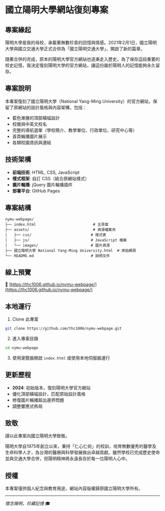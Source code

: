 # 國立陽明大學網站復刻專案

## 專案緣起

陽明大學是我的母校，承載著無數珍貴的回憶與情感。2021年2月1日，國立陽明大學與國立交通大學正式合併為「國立陽明交通大學」，開啟了新的篇章。

隨著合併的完成，原本的陽明大學官方網站也逐漸走入歷史。為了保存這段重要的校史記憶，我決定復刻陽明大學的官方網站，讓這份屬於陽明人的記憶能夠永久留存。

## 專案說明

本專案復刻了國立陽明大學（National Yang-Ming University）的官方網站，保留了原網站的設計風格與內容架構，包括：

- 藍色漸層的頂部橫幅設計
- 校徽與中英文校名
- 完整的導航選單（學校簡介、教學單位、行政單位、研究中心等）
- 首頁輪播圖片展示
- 各類校園資訊與連結

## 技術架構

- **前端技術**: HTML, CSS, JavaScript
- **樣式框架**: 自訂 CSS（結合原網站樣式）
- **圖片輪播**: jQuery 圖片輪播插件
- **部署平台**: GitHub Pages

## 專案結構

```
nymu-webpage/
├── index.html                          # 主頁面
├── assets/                             # 資源檔案夾
│   ├── css/                           # 樣式表
│   ├── js/                            # JavaScript 檔案
│   └── images/                        # 圖片資源
├── 國立陽明大學 National Yang-Ming University.html  # 原始網頁
└── README.md                          # 說明文件
```

## 線上預覽

🔗 [https://thc1006.github.io/nymu-webpage/](https://thc1006.github.io/nymu-webpage/)

## 本地運行

1. Clone 此專案
```bash
git clone https://github.com/thc1006/nymu-webpage.git
```

2. 進入專案目錄
```bash
cd nymu-webpage
```

3. 使用瀏覽器開啟 `index.html` 或使用本地伺服器運行

## 更新歷程

- **2024**: 初始版本，復刻陽明大學官方網站
- 優化頂部橫幅設計，匹配原始設計風格
- 修復圖片輪播超出邊界問題
- 調整響應式佈局

## 致敬

謹以此專案向國立陽明大學致敬。

陽明大學自1975年創立以來，秉持「仁心仁術」的校訓，培育無數優秀的醫學及生命科學人才，為台灣的醫療與科學發展做出卓越貢獻。雖然學校已完成歷史使命並與交通大學合併，但陽明精神將永遠長存於每一位陽明人心中。

## 授權

本專案僅供個人紀念與教育用途，網站內容版權歸原國立陽明大學所有。

---

*懷念陽明，珍藏記憶* 🎓
